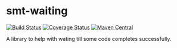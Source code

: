 <!---
Copyright 2015 Karl Bennett

Licensed under the Apache License, Version 2.0 (the "License");
you may not use this file except in compliance with the License.
You may obtain a copy of the License at

    http://www.apache.org/licenses/LICENSE-2.0

Unless required by applicable law or agreed to in writing, software
distributed under the License is distributed on an "AS IS" BASIS,
WITHOUT WARRANTIES OR CONDITIONS OF ANY KIND, either express or implied.
See the License for the specific language governing permissions and
limitations under the License.
-->
smt-waiting
===========
[![Build Status](https://travis-ci.org/shiver-me-timbers/smt-waiting.svg)](https://travis-ci.org/shiver-me-timbers/smt-waiting) [![Coverage Status](https://coveralls.io/repos/shiver-me-timbers/smt-waiting/badge.svg?branch=master&service=github)](https://coveralls.io/github/shiver-me-timbers/smt-waiting?branch=master) [![Maven Central](https://maven-badges.herokuapp.com/maven-central/com.github.shiver-me-timbers/smt-waiting/badge.svg)](https://maven-badges.herokuapp.com/maven-central/com.github.shiver-me-timbers/smt-waiting/)

A library to help with wating till some code completes successfully.